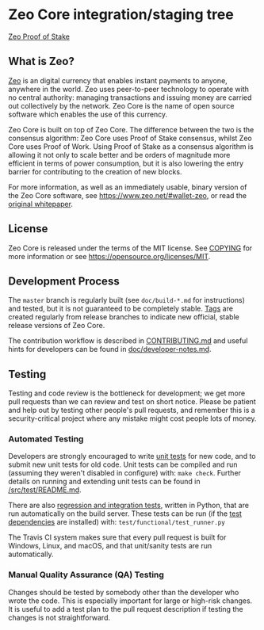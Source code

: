 Zeo Core integration/staging tree
=====================================

[Zeo Proof of Stake](https://www.zeo.net)

What is Zeo?
----------------

[Zeo](https://www.zeo.net) is an digital currency that enables instant payments to
anyone, anywhere in the world. Zeo uses peer-to-peer technology to operate
with no central authority: managing transactions and issuing money are carried
out collectively by the network. Zeo Core is the name of open source
software which enables the use of this currency.

Zeo Core is built on top of Zeo Core. The difference between the two
is the consensus algorithm: Zeo Core uses Proof of Stake consensus, whilst
Zeo Core uses Proof of Work. Using Proof of Stake as a consensus algorithm is
allowing it not only to scale better and be orders of magnitude more efficient in
terms of power consumption, but it is also lowering the entry barrier for contributing
to the creation of new blocks.

For more information, as well as an immediately usable, binary version of
the Zeo Core software, see https://www.zeo.net/#wallet-zeo, or read the
[original whitepaper](https://www.zeo.net/WhitePaperZEO.pdf).

License
-------

Zeo Core is released under the terms of the MIT license. See [COPYING](COPYING) for more
information or see https://opensource.org/licenses/MIT.

Development Process
-------------------

The `master` branch is regularly built (see `doc/build-*.md` for instructions) and tested, but it is not guaranteed to be
completely stable. [Tags](https://github.com/zeo/zeo/tags) are created
regularly from release branches to indicate new official, stable release versions of Zeo Core.

The contribution workflow is described in [CONTRIBUTING.md](CONTRIBUTING.md)
and useful hints for developers can be found in [doc/developer-notes.md](doc/developer-notes.md).

Testing
-------

Testing and code review is the bottleneck for development; we get more pull
requests than we can review and test on short notice. Please be patient and help out by testing
other people's pull requests, and remember this is a security-critical project where any mistake might cost people
lots of money.

### Automated Testing

Developers are strongly encouraged to write [unit tests](src/test/README.md) for new code, and to
submit new unit tests for old code. Unit tests can be compiled and run
(assuming they weren't disabled in configure) with: `make check`. Further details on running
and extending unit tests can be found in [/src/test/README.md](/src/test/README.md).

There are also [regression and integration tests](/test), written
in Python, that are run automatically on the build server.
These tests can be run (if the [test dependencies](/test) are installed) with: `test/functional/test_runner.py`

The Travis CI system makes sure that every pull request is built for Windows, Linux, and macOS, and that unit/sanity tests are run automatically.

### Manual Quality Assurance (QA) Testing

Changes should be tested by somebody other than the developer who wrote the
code. This is especially important for large or high-risk changes. It is useful
to add a test plan to the pull request description if testing the changes is
not straightforward.
